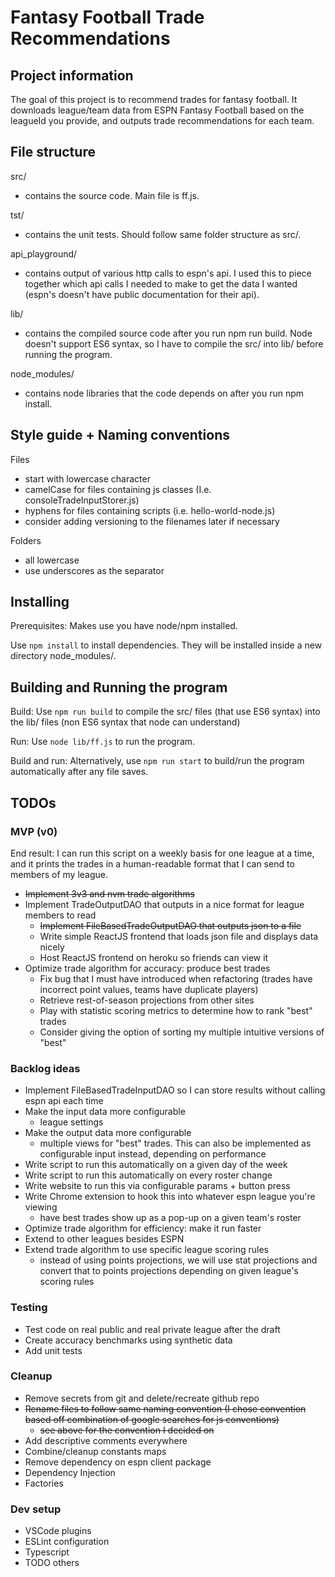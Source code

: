 # Fantasy Football Trade Recommendations

## Project information

The goal of this project is to recommend trades for fantasy football. It downloads league/team data from ESPN Fantasy Football based on the leagueId you provide, and outputs trade recommendations for each team.

## File structure

src/

- contains the source code. Main file is ff.js.

tst/

- contains the unit tests. Should follow same folder structure as src/.

api_playground/

- contains output of various http calls to espn's api. I used this to piece together which api calls I needed to make to get the data I wanted (espn's doesn't have public documentation for their api).

lib/

- contains the compiled source code after you run npm run build. Node doesn't support ES6 syntax, so I have to compile the src/ into lib/ before running the program.

node_modules/

- contains node libraries that the code depends on after you run npm install.

## Style guide + Naming conventions

Files

- start with lowercase character
- camelCase for files containing js classes (I.e. consoleTradeInputStorer.js)
- hyphens for files containing scripts (i.e. hello-world-node.js)
- consider adding versioning to the filenames later if necessary

Folders

- all lowercase
- use underscores as the separator

## Installing

Prerequisites: Makes use you have node/npm installed.

Use `npm install` to install dependencies. They will be installed inside a new directory node_modules/.

## Building and Running the program

Build: Use `npm run build` to compile the src/ files (that use ES6 syntax) into the lib/ files (non ES6 syntax that node can understand)

Run: Use `node lib/ff.js` to run the program.

Build and run: Alternatively, use `npm run start` to build/run the program automatically after any file saves.

## TODOs

### MVP (v0)

End result: I can run this script on a weekly basis for one league at a time, and it prints the trades in a human-readable format that I can send to members of my league.

- ~~Implement 3v3 and nvm trade algorithms~~
- Implement TradeOutputDAO that outputs in a nice format for league members to read
  - ~~Implement FileBasedTradeOutputDAO that outputs json to a file~~
  - Write simple ReactJS frontend that loads json file and displays data nicely
  - Host ReactJS frontend on heroku so friends can view it
- Optimize trade algorithm for accuracy: produce best trades
  - Fix bug that I must have introduced when refactoring (trades have incorrect point values, teams have duplicate players)
  - Retrieve rest-of-season projections from other sites
  - Play with statistic scoring metrics to determine how to rank "best" trades
  - Consider giving the option of sorting my multiple intuitive versions of "best"

### Backlog ideas

- Implement FileBasedTradeInputDAO so I can store results without calling espn api each time
- Make the input data more configurable
  - league settings
- Make the output data more configurable
  - multiple views for "best" trades. This can also be implemented as configurable input instead, depending on performance
- Write script to run this automatically on a given day of the week
- Write script to run this automatically on every roster change
- Write website to run this via configurable params + button press
- Write Chrome extension to hook this into whatever espn league you're viewing
  - have best trades show up as a pop-up on a given team's roster
- Optimize trade algorithm for efficiency: make it run faster
- Extend to other leagues besides ESPN
- Extend trade algorithm to use specific league scoring rules
  - instead of using points projections, we will use stat projections and convert that to points projections depending on given league's scoring rules

### Testing

- Test code on real public and real private league after the draft
- Create accuracy benchmarks using synthetic data
- Add unit tests

### Cleanup

- Remove secrets from git and delete/recreate github repo
- ~~Rename files to follow same naming convention (I chose convention based off combination of google searches for js conventions)~~
  - ~~see above for the convention I decided on~~
- Add descriptive comments everywhere
- Combine/cleanup constants maps
- Remove dependency on espn client package
- Dependency Injection
- Factories

### Dev setup

- VSCode plugins
- ESLint configuration
- Typescript
- TODO others
